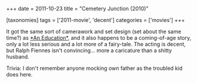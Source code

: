 +++
date = 2011-10-23
title = "Cemetery Junction (2010)"

[taxonomies]
tags = ['2011-movie', 'decent']
categories = ['movies']
+++

It got the same sort of camerawork and set design (set about the same
time?) as [\*An Education\*], and it also happens to be a coming-of-age
story, only a lot less serious and a lot more of a fairy-tale. The
acting is decent, but Ralph Fiennes isn\'t convincing\... more a
caricature than a shitty husband.

Trivia: I don\'t remember anyone mocking own father as the troubled kid
does here.

  [\*An Education\*]: http://movies.tshepang.net/recent-movies-2010-05-06
